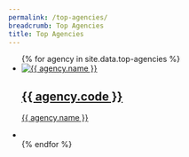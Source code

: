 ```yaml
---
permalink: /top-agencies/
breadcrumb: Top Agencies
title: Top Agencies
---
```


<ul class="block-grid">
  {%   for agency in site.data.top-agencies   %}
    <li class="grid-item" >
        <a href="{{ agency.website }}"><img src= "{{ agency.image-url }}" alt="{{ agency.name }}" />
          <h2>{{ agency.code }}</h2>
          <p>{{ agency.name }}</p>
        </a>
    </li>       
    <li class="grid-item filler"></li>      
  {% endfor %}   
</ul>

